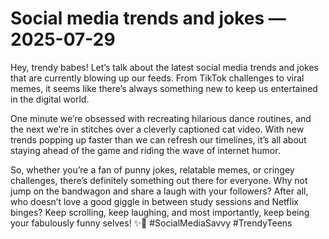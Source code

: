 # Social media trends and jokes — 2025-07-29

Hey, trendy babes! Let’s talk about the latest social media trends and jokes that are currently blowing up our feeds. From TikTok challenges to viral memes, it seems like there’s always something new to keep us entertained in the digital world.

One minute we’re obsessed with recreating hilarious dance routines, and the next we’re in stitches over a cleverly captioned cat video. With new trends popping up faster than we can refresh our timelines, it’s all about staying ahead of the game and riding the wave of internet humor.

So, whether you’re a fan of punny jokes, relatable memes, or cringey challenges, there’s definitely something out there for everyone. Why not jump on the bandwagon and share a laugh with your followers? After all, who doesn’t love a good giggle in between study sessions and Netflix binges? Keep scrolling, keep laughing, and most importantly, keep being your fabulously funny selves! ✨📱 #SocialMediaSavvy #TrendyTeens
